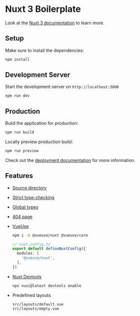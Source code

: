 # Nuxt 3 Boilerplate

Look at the [Nuxt 3 documentation](https://nuxt.com/docs/getting-started/introduction) to learn more.

## Setup

Make sure to install the dependencies:

```bash
npm install
```

## Development Server

Start the development server on `http://localhost:3000`

```bash
npm run dev
```

## Production

Build the application for production:

```bash
npm run build
```

Locally preview production build:

```bash
npm run preview
```

Check out the [deployment documentation](https://nuxt.com/docs/getting-started/deployment) for more information.

## Features

- [Source directory](https://nuxt.com/docs/api/configuration/nuxt-config#srcdir)
- [Strict type-checking](https://nuxt.com/docs/guide/concepts/typescript)
- [Global types](https://stackoverflow.com/a/73237686)
- [404 page](https://www.reddit.com/r/Nuxt/comments/s7mtkz/how_to_create_nuxt_3_404_error_page/?utm_source=share&utm_medium=web2x&context=3)
- [VueUse](https://vueuse.org/)

  ```bash
  npm i -D @vueuse/nuxt @vueuse/core
  ```

  ```typescript
  // nuxt.config.ts
  export default defineNuxtConfig({
    modules: [
      '@vueuse/nuxt',
    ],
  })
  ```

- [Nuxt Devtools](https://devtools.nuxtjs.org/)

  ```bash
  npx nuxi@latest devtools enable
  ```

- Predefined layouts

  ```text
  src/layouts/default.vue
  src/layouts/empty.vue
  ```